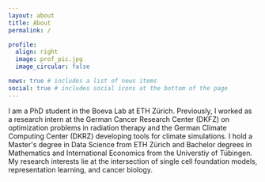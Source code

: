 ```yaml
---
layout: about
title: About
permalink: /

profile:
  align: right
  image: prof_pic.jpg
  image_circular: false

news: true # includes a list of news items
social: true # includes social icons at the bottom of the page
---
```


I am a PhD student in the Boeva Lab at ETH Zürich. Previously, I worked as a research intern at the German Cancer Research Center (DKFZ) on optimization problems in radiation therapy and the German Climate Computing Center (DKRZ) developing tools for climate simulations. I hold a Master's degree in Data Science from ETH Zürich and Bachelor degrees in Mathematics and International Economics from the Universtiy of Tübingen. My research interests lie at the intersection of single cell foundation models, representation learning, and cancer biology.
